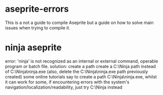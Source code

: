 # aseprite-errors
This is a not a guide to compile Aseprite but a guide on how to solve main issues when trying to compile it.

# ninja aseprite
error: 'ninja' is not recognized as an internal or external command, operable program or batch file.
solution: create a path create a C:\Ninja path instead of C:\Ninja\ninja.exe (also, delete the C:\Ninja\ninja.exe path previously created)
some online tutorials say to create a path C:\Ninja\ninja.exe, whilst it can work for some, if encountering errors with the system's navigation/localization/readability, just try C:\Ninja instead 
